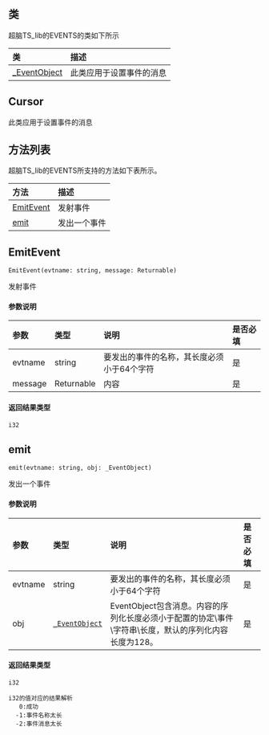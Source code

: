 ## 类
超脑TS_lib的EVENTS的类如下所示

| 类                                                                                        | 描述                                                 |
| :------------------------------------------------------------------------------------------| :----------------------------------------------------|
| [_EventObject](docs-cn/ts-lib/09-ts-events#_EventObject)                          |此类应用于设置事件的消息                             |


## Cursor
此类应用于设置事件的消息


## 方法列表
超脑TS_lib的EVENTS所支持的方法如下表所示。

| 方法                                                                                        | 描述                                                 |
| :------------------------------------------------------------------------------------------| :----------------------------------------------------|
| [EmitEvent](docs-cn/ts-lib/09-ts-events#EmitEvent)                           |发射事件                              |
| [emit](docs-cn/ts-lib/09-ts-events#emit)                           |发出一个事件                              |


## EmitEvent
```
EmitEvent(evtname: string, message: Returnable)
```
发射事件

#### 参数说明
|参数               |类型    |说明                            |是否必填|
| :----------------| :------| :-----------------------------|:-----|
|evtname              | string |  要发出的事件的名称，其长度必须小于64个字符                   |是     |
|message              | Returnable |内容                     |是     |

#### 返回结果类型
`i32`

## emit
```
emit(evtname: string, obj: _EventObject)
```
发出一个事件

#### 参数说明
|参数               |类型    |说明                            |是否必填|
| :----------------| :------| :-----------------------------|:-----|
|evtname              | string |  要发出的事件的名称，其长度必须小于64个字符                   |是     |
|obj              | [`_EventObject`](docs-cn/ts-lib/09-ts-events#_EventObject) |EventObject包含消息。内容的序列化长度必须小于配置的协定\事件\字符串\长度，默认的序列化内容长度为128。                     |是     |

#### 返回结果类型
`i32`
```
i32的值对应的结果解析  
   0:成功  
  -1:事件名称太长  
  -2:事件消息太长
```